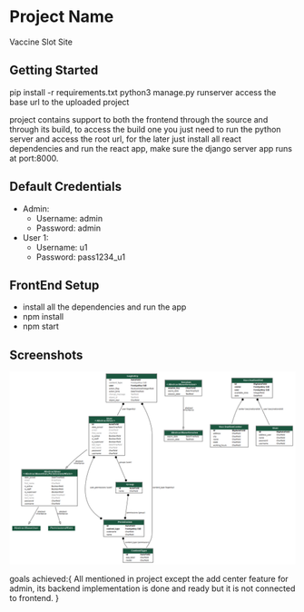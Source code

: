# Project Name

Vaccine Slot Site

## Getting Started

pip install -r requirements.txt
python3 manage.py runserver
access the base url to the uploaded project

project contains support to both the frontend through the source and through its build,
to access the build one you just need to run the python server and access the root url,
for the later just install all react dependencies and run the react app, make sure the django server app runs at port:8000.

## Default Credentials

- Admin:
  - Username: admin
  - Password: admin
- User 1:
  - Username: u1
  - Password: pass1234_u1

## FrontEnd Setup
- install all the dependencies and run the app
- npm install
- npm start

## Screenshots

![Model Diagram](./myapp_models.png)


goals achieved:{
  All mentioned in project except the add center feature for admin, its backend implementation is done and ready but it is not connected to frontend.
}